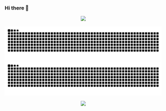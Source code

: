### Hi there 👋
<p align=center><img src="https://komarev.com/ghpvc/?username=akakadir&label=Total+Count&color=brightgray"></p>

![github contribution grid snake animation](https://raw.githubusercontent.com/akakadir/akakadir/output/github-contribution-grid-snake-dark.svg#gh-dark-mode-only)
![github contribution grid snake animation](https://raw.githubusercontent.com/akakadir/akakadir/output/github-contribution-grid-snake.svg#gh-light-mode-only)
<p align=center><img src=https://widgetbite.com/stats/akakadir></p>


